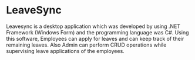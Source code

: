 # LeaveSync
Leavesync is a desktop application which was developed by using .NET Framework (Windows Form) and the programming language was C#. Using this software, Employees can apply for leaves and can keep track of their remaining leaves. Also Admin can perform CRUD operations while supervising leave applications of the employees.
